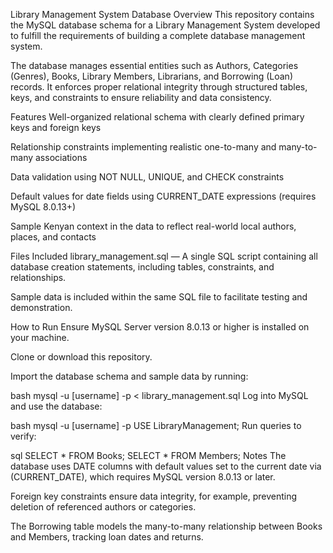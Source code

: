 Library Management System Database
Overview
This repository contains the MySQL database schema for a Library Management System developed to fulfill the requirements of building a complete database management system.

The database manages essential entities such as Authors, Categories (Genres), Books, Library Members, Librarians, and Borrowing (Loan) records. It enforces proper relational integrity through structured tables, keys, and constraints to ensure reliability and data consistency.

Features
Well-organized relational schema with clearly defined primary keys and foreign keys

Relationship constraints implementing realistic one-to-many and many-to-many associations

Data validation using NOT NULL, UNIQUE, and CHECK constraints

Default values for date fields using CURRENT_DATE expressions (requires MySQL 8.0.13+)

Sample Kenyan context in the data to reflect real-world local authors, places, and contacts

Files Included
library_management.sql — A single SQL script containing all database creation statements, including tables, constraints, and relationships.

Sample data is included within the same SQL file to facilitate testing and demonstration.

How to Run
Ensure MySQL Server version 8.0.13 or higher is installed on your machine.

Clone or download this repository.

Import the database schema and sample data by running:

bash
mysql -u [username] -p < library_management.sql
Log into MySQL and use the database:

bash
mysql -u [username] -p
USE LibraryManagement;
Run queries to verify:

sql
SELECT * FROM Books;
SELECT * FROM Members;
Notes
The database uses DATE columns with default values set to the current date via (CURRENT_DATE), which requires MySQL version 8.0.13 or later.

Foreign key constraints ensure data integrity, for example, preventing deletion of referenced authors or categories.

The Borrowing table models the many-to-many relationship between Books and Members, tracking loan dates and returns.
